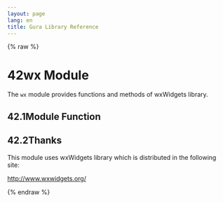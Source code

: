 ```yaml
---
layout: page
lang: en
title: Gura Library Reference
---
```


{% raw %}
<h1><span class="caption-index-1">42</span><a name="anchor-42"></a>wx Module</h1>
<p>
The <code>wx</code> module provides functions and methods of wxWidgets library.
</p>
<h2><span class="caption-index-2">42.1</span><a name="anchor-42-1"></a>Module Function</h2>
<h2><span class="caption-index-2">42.2</span><a name="anchor-42-2"></a>Thanks</h2>
<p>
This module uses wxWidgets library which is distributed in the following site:
</p>
<p>
<a href="http://www.wxwidgets.org/">http://www.wxwidgets.org/</a>
</p>
<p />

{% endraw %}
